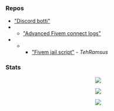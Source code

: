 ### Repos
- ["Discord botti"](https://github.com/fa1t666/ticketbotti)
- - ["Advanced Fivem connect logs"](https://github.com/fa1t666/logit)
- - - ["Fivem jail script"](https://github.com/TehRamsus/esx_extendedjail) - *TehRamsus*

### Stats
<p align="center">
  <img src="https://cdn.discordapp.com/attachments/794262215523827792/822918326795108423/bimbo.gif" />
</p>

<p align="center">
  <img src="https://github-readme-stats.vercel.app/api?username=fa1t666&show_icons=true&theme=buefy" />
</p>

<p align="center">
  <img src="https://github-readme-stats.vercel.app/api/top-langs/?username=fa1t666&layout=compact&theme=buefy" />
</p>
